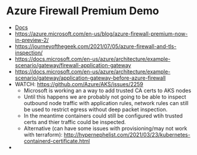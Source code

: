 # Azure Firewall Premium Demo
* [Docs](https://docs.microsoft.com/en-us/azure/firewall/premium-deploy)
* https://azure.microsoft.com/en-us/blog/azure-firewall-premium-now-in-preview-2/
* https://journeyofthegeek.com/2021/07/05/azure-firewall-and-tls-inspection/
* https://docs.microsoft.com/en-us/azure/architecture/example-scenario/gateway/firewall-application-gateway
* https://docs.microsoft.com/en-us/azure/architecture/example-scenario/gateway/application-gateway-before-azure-firewall
* WATCH: https://github.com/Azure/AKS/issues/2259
  * Microsoft is working an a way to add trusted CA certs to AKS nodes
  * Until this happens we are probably not going to be able to inspect outbound node traffic with application rules, network rules can still be used to restrict egress without deep packet inspection.
  * In the meantime containers could still be configured wtih trusted certs and thier traffic could be inspected.
  * Alternative (can have some issues with provisioning/may not work with terraform): http://hypernephelist.com/2021/03/23/kubernetes-containerd-certificate.html
* 